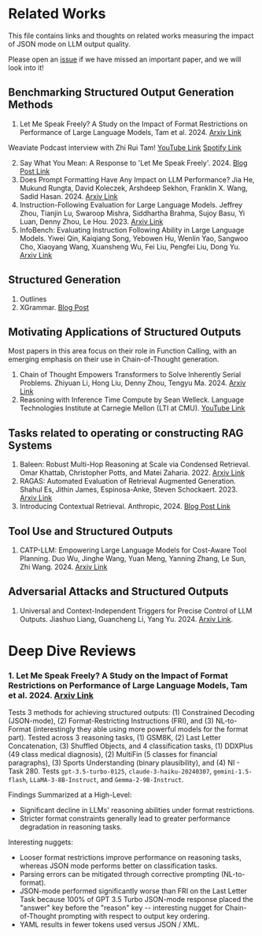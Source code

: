 # Related Works
This file contains links and thoughts on related works measuring the impact of JSON mode on LLM output quality.

Please open an [issue](https://github.com/weaviate/structured-rag/issues/new) if we have missed an important paper, and we will look into it!

## Benchmarking Structured Output Generation Methods
1. Let Me Speak Freely? A Study on the Impact of Format Restrictions on Performance of Large Language Models, Tam et al. 2024. [Arxiv Link](https://arxiv.org/pdf/2408.02442)

Weaviate Podcast interview with Zhi Rui Tam! [YouTube Link](https://www.youtube.com/watch?v=UsVIX9NJ_a4) [Spotify Link](https://spotifyanchor-web.app.link/e/KkmrH99LkOb)

2. Say What You Mean: A Response to 'Let Me Speak Freely'. 2024. [Blog Post Link](https://blog.dottxt.co/say-what-you-mean.html)
3. Does Prompt Formatting Have Any Impact on LLM Performance? Jia He, Mukund Rungta, David Koleczek, Arshdeep Sekhon, Franklin X. Wang, Sadid Hasan. 2024. [Arxiv Link](https://arxiv.org/pdf/2411.10541)
4. Instruction-Following Evaluation for Large Language Models. Jeffrey Zhou, Tianjin Lu, Swaroop Mishra, Siddhartha Brahma, Sujoy Basu, Yi Luan, Denny Zhou, Le Hou. 2023. [Arxiv Link](https://arxiv.org/abs/2311.07911)
5. InfoBench: Evaluating Instruction Following Ability in Large Language Models. Yiwei Qin, Kaiqiang Song, Yebowen Hu, Wenlin Yao, Sangwoo Cho, Xiaoyang Wang, Xuansheng Wu, Fei Liu, Pengfei Liu, Dong Yu. [Arxiv Link](https://arxiv.org/pdf/2401.03601)

## Structured Generation
1. Outlines
2. XGrammar. [Blog Post](https://blog.mlc.ai/2024/11/22/achieving-efficient-flexible-portable-structured-generation-with-xgrammar)

## Motivating Applications of Structured Outputs
Most papers in this area focus on their role in Function Calling, with an emerging emphasis on their use in Chain-of-Thought generation.
1. Chain of Thought Empowers Transformers to Solve Inherently Serial Problems. Zhiyuan Li, Hong Liu, Denny Zhou, Tengyu Ma. 2024. [Arxiv Link](https://arxiv.org/pdf/2402.12875)
2. Reasoning with Inference Time Compute by Sean Welleck. Language Technologies Institute at Carnegie Mellon (LTI at CMU). [YouTube Link](https://www.youtube.com/watch?v=lGr-O2rK7WQ)

## Tasks related to operating or constructing RAG Systems
1. Baleen: Robust Multi-Hop Reasoning at Scale via Condensed Retrieval. Omar Khattab, Christopher Potts, and Matei Zaharia. 2022. [Arxiv Link](https://arxiv.org/pdf/2101.00436)
2. RAGAS: Automated Evaluation of Retrieval Augmented Generation. Shahul Es, Jithin James, Espinosa-Anke, Steven Schockaert. 2023. [Arxiv Link](https://arxiv.org/abs/2309.15217)
3. Introducing Contextual Retrieval. Anthropic, 2024. [Blog Post Link](https://www.anthropic.com/news/contextual-retrieval)

## Tool Use and Structured Outputs
1. CATP-LLM: Empowering Large Language Models for Cost-Aware Tool Planning. Duo Wu, Jinghe Wang, Yuan Meng, Yanning Zhang, Le Sun, Zhi Wang. 2024. [Arxiv Link](https://arxiv.org/pdf/2411.16313)

## Adversarial Attacks and Structured Outputs
1. Universal and Context-Independent Triggers for Precise Control of LLM Outputs. Jiashuo Liang, Guancheng Li, Yang Yu. 2024. [Arxiv Link](https://arxiv.org/abs/2411.14738).

# Deep Dive Reviews

### 1. Let Me Speak Freely? A Study on the Impact of Format Restrictions on Performance of Large Language Models, Tam et al. 2024. [Arxiv Link](https://arxiv.org/pdf/2408.02442)

Tests 3 methods for achieving structured outputs: (1) Constrained Decoding (JSON-mode), (2) Format-Restricting Instructions (FRI), and (3) NL-to-Format (interestingly they able using more powerful models for the format part). Tested across 3 reasoning tasks, (1) GSM8K, (2) Last Letter Concatenation, (3) Shuffled Objects, and 4 classification tasks, (1) DDXPlus (49 class medical diagnosis), (2) MultiFin (5 classes for financial paragraphs), (3) Sports Understanding (binary plausibility), and (4) NI - Task 280. Tests `gpt-3.5-turbo-0125`, `claude-3-haiku-20240307`, `gemini-1.5-flash`, `LLaMA-3-8B-Instruct`, and `Gemma-2-9B-Instruct`.

Findings Summarized at a High-Level:
- Significant decline in LLMs' reasoning abilities under format restrictions.
- Stricter format constraints generally lead to greater performance degradation in reasoning tasks.

Interesting nuggets:
- Looser format restrictions improve performance on reasoning tasks, whereas JSON mode performs better on classification tasks.
- Parsing errors can be mitigated through corrective prompting (NL-to-format).
- JSON-mode performed significantly worse than FRI on the Last Letter Task because 100% of GPT 3.5 Turbo JSON-mode response placed the "answer" key before the "reason" key -- interesting nugget for Chain-of-Thought prompting with respect to output key ordering.
- YAML results in fewer tokens used versus JSON / XML.

